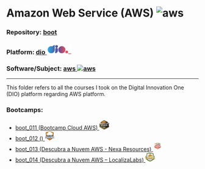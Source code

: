 # Amazon Web Service (AWS)  <img src="https://cdn.jsdelivr.net/gh/devicons/devicon/icons/amazonwebservices/amazonwebservices-original.svg" alt="aws" width="auto" height="45">

### Repository: [boot](../../)
### Platform: <a href="../">dio   <img src="https://github.com/PedroHeeger/main/blob/main/0-aux/logos/plataforma/dio.jpeg" alt="dio" width="auto" height="25"></a>
### Software/Subject: <a href="./">aws    <img src="https://cdn.jsdelivr.net/gh/devicons/devicon/icons/amazonwebservices/amazonwebservices-original.svg" alt="aws" width="auto" height="25"></a>

---

This folder refers to all the courses I took on the Digital Innovation One (DIO) platform regarding AWS platform.

### Bootcamps:
- <a href="./boot_011/">boot_011 (Bootcamp Cloud AWS)   <img src="./boot_011/0-aux/logo_boot.png" alt="boot_011" width="auto" height="25"></a>
- <a href="./boot_012/">boot_012 ()   <img src="./boot_012/0-aux/logo_boot.png" alt="boot_012" width="auto" height="25"></a>
- <a href="./boot_013/">boot_013 (Descubra a Nuvem AWS - Nexa Resources)   <img src="./boot_013/0-aux/logo_boot.png" alt="boot_013" width="auto" height="25"></a>
- <a href="./boot_014/">boot_014 (Descubra a Nuvem AWS – LocalizaLabs)   <img src="./boot_014/0-aux/logo_boot.png" alt="boot_014" width="auto" height="25"></a>